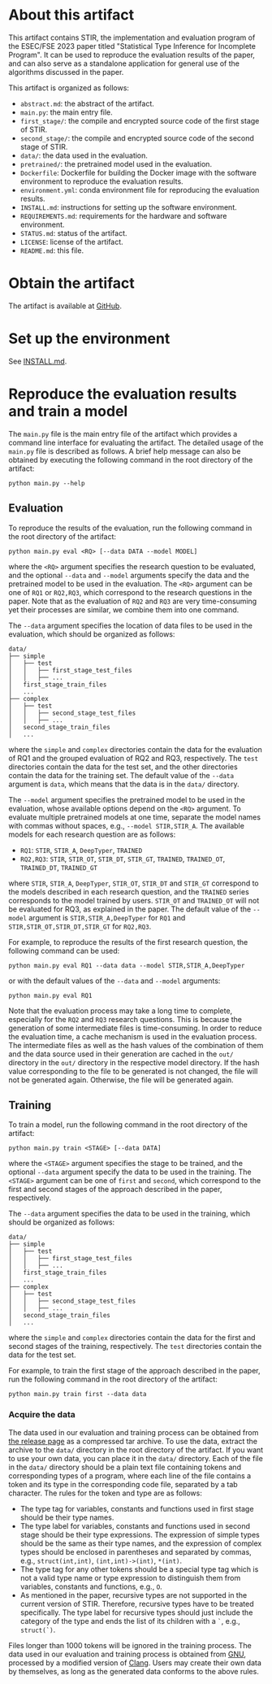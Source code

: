 # About this artifact
This artifact contains STIR, the implementation and evaluation program of the ESEC/FSE 2023 paper 
titled "Statistical Type Inference for Incomplete Program". It can be used to reproduce the evaluation results of the paper, and can also serve as a standalone application for general use of the algorithms discussed in the paper.

This artifact is organized as follows:
- `abstract.md`: the abstract of the artifact.
- `main.py`: the main entry file.
- `first_stage/`: the compile and encrypted source code of the first stage of STIR.
- `second_stage/`: the compile and encrypted source code of the second stage of STIR.
- `data/`: the data used in the evaluation.
- `pretrained/`: the pretrained model used in the evaluation.
- `Dockerfile`: Dockerfile for building the Docker image with the software environment to reproduce the evaluation results.
- `environment.yml`: conda environment file for reproducing the evaluation results.
- `INSTALL.md`: instructions for setting up the software environment.
- `REQUIREMENTS.md`: requirements for the hardware and software environment.
- `STATUS.md`: status of the artifact.
- `LICENSE`: license of the artifact.
- `README.md`: this file.

# Obtain the artifact

The artifact is available at [GitHub](https://github.com/yuanmt/stir).

# Set up the environment
See [INSTALL.md](INSTALL.md).

# Reproduce the evaluation results and train a model
The `main.py` file is the main entry file of the artifact which provides a command line interface for evaluating the 
artifact. The detailed usage of the `main.py` file is described as follows. A brief help message can also be obtained by
executing the following command in the root directory of the artifact:

```shell
python main.py --help

```
## Evaluation

To reproduce the results of the evaluation, run the following command in the root directory of the artifact:

```shell
python main.py eval <RQ> [--data DATA --model MODEL]
```

where the `<RQ>` argument specifies the research question to be evaluated, and the optional `--data` and `--model`
arguments specify the data and the pretrained model to be used in the evaluation. The `<RQ>` argument can be one of `RQ1` or
`RQ2,RQ3`, which correspond to the research questions in the paper. Note that as the evaluation of `RQ2` and `RQ3` are
very time-consuming yet their processes are similar, we combine them into one command.

The `--data` argument specifies the location of data files to be
used in the evaluation, which should be organized as follows:
```text
data/
├── simple
│   ├── test
│   │   ├── first_stage_test_files
│   │   ├── ...
│   first_stage_train_files
│   ...
├── complex
│   ├── test
│   │   ├── second_stage_test_files
│   │   ├── ...
│   second_stage_train_files
│   ...
``` 
where the `simple` and `complex` directories contain the data for the evaluation of RQ1 and the grouped evaluation of RQ2 and RQ3,
respectively. The `test` directories contain the data for the test set, and the other directories contain the data for
the training set. The default value of the `--data` argument is `data`, which means that the data is in the `data/` directory.

The `--model` argument specifies the pretrained model to be used in the evaluation, whose available options depend on
the `<RQ>` argument. To evaluate multiple pretrained models at one time, separate the model names with commas without
spaces, e.g., `--model STIR,STIR_A`.
The available models for each research question are as follows:
- `RQ1`: `STIR`, `STIR_A`, `DeepTyper`, `TRAINED`
- `RQ2,RQ3`: `STIR`, `STIR_OT`, `STIR_DT`, `STIR_GT`, `TRAINED`, `TRAINED_OT`, `TRAINED_DT`, `TRAINED_GT`

where `STIR`, `STIR_A`, `DeepTyper`, `STIR_OT`, `STIR_DT` and `STIR_GT` correspond to the models described in each
research question, and the `TRAINED` series corresponds to the model trained by users. `STIR_OT` and `TRAINED_OT` will not 
be evaluated for RQ3, as explained in the paper. The default value of the `--model` argument is `STIR,STIR_A,DeepTyper` for `RQ1` and `STIR,STIR_OT,STIR_DT,STIR_GT` for `RQ2,RQ3`.

For example, to reproduce the results of the first research question, the following command can be used:
```shell
python main.py eval RQ1 --data data --model STIR,STIR_A,DeepTyper
```
or with the default values of the `--data` and `--model` arguments:
```shell
python main.py eval RQ1
```

Note that the evaluation process may take a long time to complete, especially for the `RQ2` and `RQ3` research
questions. This is because the generation of some intermediate files is time-consuming. In order to reduce the
evaluation time, a cache mechanism is used in the evaluation process. The intermediate files as well as the hash values
of the combination of them and the data source used in their generation are cached in the `out/` directory in the
`out/` directory in the respective model directory. If the hash value corresponding to the file to be generated is not changed, the
file will not be generated again. Otherwise, the file will be generated again. 

## Training
To train a model, run the following command in the root directory of the artifact:
```shell
python main.py train <STAGE> [--data DATA]
```
where the `<STAGE>` argument specifies the stage to be trained, and the optional `--data` argument
specify the data to be used in the training. The `<STAGE>` argument can be one of `first`
and `second`, which correspond to the first and second stages of the approach described in the paper, respectively.

The `--data` argument specifies the data to be used in the training, which should be organized as follows:
```text
data/
├── simple
│   ├── test
│   │   ├── first_stage_test_files
│   │   ├── ...
│   first_stage_train_files
│   ...
├── complex
│   ├── test
│   │   ├── second_stage_test_files
│   │   ├── ...
│   second_stage_train_files
│   ...
```
where the `simple` and `complex` directories contain the data for the first and second stages of the training,
respectively. The `test` directories contain the data for the test set.

For example, to train the first stage of the approach described in the paper, run the following command in the root
directory of the artifact:
```shell
python main.py train first --data data
```

### Acquire the data
The data used in our evaluation and training process can be obtained from [the release page](https://github.com/yuanmt/stir/releases) as a compressed tar archive. To use the data, extract the archive to the `data/` directory in the root directory of the artifact.
If you want to use your own
data, you can place it in the `data/` directory. Each of the file in the `data/` directory should be a plain text file
containing tokens and corresponding types of a program, where each line of the file contains a token and its type in the
corresponding code file, separated by a tab character. The rules for the token and type are as follows:
- The type tag for variables, constants and functions used in first stage should be their type names.
- The type label for variables, constants and functions used in second stage should be their type expressions. The
  expression of simple types should be the same as their type names, and the expression of complex types should be
  enclosed in parentheses and separated by commas, e.g., `struct(int,int)`, `(int,int)->(int)`, `*(int)`. 
- The type tag for any other tokens should be a special type tag which is not a valid type name or type expression
  to distinguish them from variables, constants and functions, e.g., `O`.
- As mentioned in the paper, recursive types are not supported in the current version of STIR. Therefore, recursive
  types have to be treated specifically. The type label for recursive types should just include the category of the 
  type and ends the list of its children with a `` ` ``, e.g., ``struct(`)``.

Files longer than 1000 tokens will be ignored in the training process. The data used in our evaluation and training process is obtained from
[GNU](https://www.gnu.org/), processed by a modified version of [Clang](https://clang.llvm.org/). Users may create
their own data by themselves, as long as the generated data conforms to the above rules. 